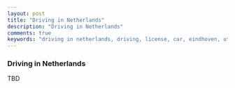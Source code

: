 ```yaml
---
layout: post
title: "Driving in Netherlands"
description: "Driving in Netherlands"
comments: true
keywords: "driving in netherlands, driving, license, car, eindhoven, utwente, enschede, netherlands, europe, study"
---
```


### Driving in Netherlands

TBD
